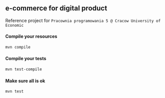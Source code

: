 ## e-commerce for digital product

Reference project for ``Pracownia programowania 5 @ Cracow University of Economic``

#### Compile your resources
```bash
mvn compile
```

#### Compile your tests

```bash
mvn test-compile
```

#### Make sure all is ok
```bash
mvn test
```